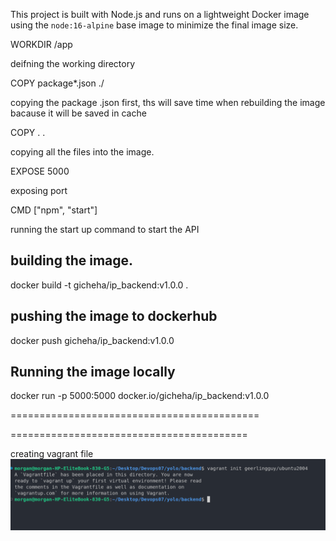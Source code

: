 This project is built with Node.js and runs on a lightweight Docker image using the `node:16-alpine` base image to minimize the final image size.


WORKDIR /app

deifning the working directory

COPY package*.json ./

copying the package .json first, ths will save time when rebuilding the image bacause it will be saved in cache



COPY . .

copying all the files into the image.

EXPOSE 5000

exposing port

CMD ["npm", "start"]

running the start up command to start the API

 building the image.
-------------------
docker build -t gicheha/ip_backend:v1.0.0 .


 pushing the image to dockerhub
 ------------------
docker push gicheha/ip_backend:v1.0.0


Running the image locally
----------------------------------

docker run -p 5000:5000 docker.io/gicheha/ip_backend:v1.0.0






===========================================

=========================================




creating vagrant file
![alt text](<Screenshot from 2024-11-03 11-32-21.png>)

